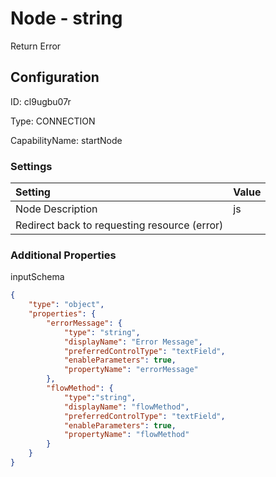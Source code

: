 # Node - string 
Return Error
## Configuration
ID:  cl9ugbu07r

Type: CONNECTION 

CapabilityName: startNode

### Settings
| Setting | Value  |
| :------------------------ | ---------------------------------------- |
| Node Description | js 
Redirect back to requesting resource (error) | 





### Additional Properties
inputSchema
```json 
{
	"type": "object",
	"properties": {
		"errorMessage": {
			"type": "string",
			"displayName": "Error Message",
			"preferredControlType": "textField",
			"enableParameters": true,
			"propertyName": "errorMessage"
		},
        "flowMethod": {
			"type":"string",
            "displayName": "flowMethod",
            "preferredControlType": "textField",
            "enableParameters": true,
            "propertyName": "flowMethod"
        }
	}
}
```




